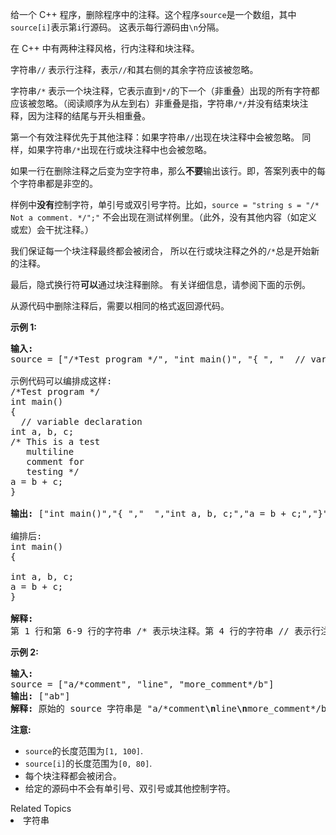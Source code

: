 <p>给一个 C++ 程序，删除程序中的注释。这个程序<code>source</code>是一个数组，其中<code>source[i]</code>表示第<code>i</code>行源码。&nbsp;这表示每行源码由<code>\n</code>分隔。</p>

<p>在 C++ 中有两种注释风格，行内注释和块注释。</p>

<p>字符串<code>//</code> 表示行注释，表示<code>//</code>和其右侧的其余字符应该被忽略。</p>

<p>字符串<code>/*</code> 表示一个块注释，它表示直到<code>*/</code>的下一个（非重叠）出现的所有字符都应该被忽略。（阅读顺序为从左到右）非重叠是指，字符串<code>/*/</code>并没有结束块注释，因为注释的结尾与开头相重叠。</p>

<p>第一个有效注释优先于其他注释：如果字符串<code>//</code>出现在块注释中会被忽略。 同样，如果字符串<code>/*</code>出现在行或块注释中也会被忽略。</p>

<p>如果一行在删除注释之后变为空字符串，那么<strong>不要</strong>输出该行。即，答案列表中的每个字符串都是非空的。</p>

<p>样例中<strong>没有</strong>控制字符，单引号或双引号字符。比如，<code>source = &quot;string s = &quot;/* Not a comment. */&quot;;&quot;</code> 不会出现在测试样例里。（此外，没有其他内容（如定义或宏）会干扰注释。）</p>

<p>我们保证每一个块注释最终都会被闭合， 所以在行或块注释之外的<code>/*</code>总是开始新的注释。</p>

<p>最后，隐式换行符<strong>可以</strong>通过块注释删除。 有关详细信息，请参阅下面的示例。</p>

<p>从源代码中删除注释后，需要以相同的格式返回源代码。</p>

<p><strong>示例&nbsp;1:</strong></p>

<pre>
<strong>输入:</strong> 
source = [&quot;/*Test program */&quot;, &quot;int main()&quot;, &quot;{ &quot;, &quot;  // variable declaration &quot;, &quot;int a, b, c;&quot;, &quot;/* This is a test&quot;, &quot;   multiline  &quot;, &quot;   comment for &quot;, &quot;   testing */&quot;, &quot;a = b + c;&quot;, &quot;}&quot;]

示例代码可以编排成这样:
/*Test program */
int main()
{ 
  // variable declaration 
int a, b, c;
/* This is a test
   multiline  
   comment for 
   testing */
a = b + c;
}

<strong>输出:</strong> [&quot;int main()&quot;,&quot;{ &quot;,&quot;  &quot;,&quot;int a, b, c;&quot;,&quot;a = b + c;&quot;,&quot;}&quot;]

编排后:
int main()
{ 
  
int a, b, c;
a = b + c;
}

<strong>解释:</strong> 
第 1 行和第 6-9 行的字符串 /* 表示块注释。第 4 行的字符串 // 表示行注释。
</pre>

<p><strong>示例 2:</strong></p>

<pre>
<strong>输入:</strong> 
source = [&quot;a/*comment&quot;, &quot;line&quot;, &quot;more_comment*/b&quot;]
<strong>输出:</strong> [&quot;ab&quot;]
<strong>解释:</strong> 原始的 source 字符串是 &quot;a/*comment<strong>\n</strong>line<strong>\n</strong>more_comment*/b&quot;, 其中我们用粗体显示了换行符。删除注释后，隐含的换行符被删除，留下字符串 &quot;ab&quot; 用换行符分隔成数组时就是 [&quot;ab&quot;].
</pre>

<p><strong>注意:</strong></p>

<ul>
	<li><code>source</code>的长度范围为<code>[1, 100]</code>.</li>
	<li><code>source[i]</code>的长度范围为<code>[0, 80]</code>.</li>
	<li>每个块注释都会被闭合。</li>
	<li>给定的源码中不会有单引号、双引号或其他控制字符。</li>
</ul>
<div><div>Related Topics</div><div><li>字符串</li></div></div>